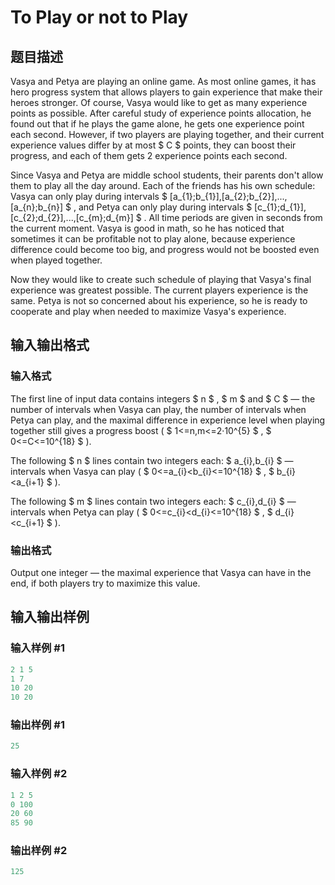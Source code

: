 # To Play or not to Play

## 题目描述

Vasya and Petya are playing an online game. As most online games, it has hero progress system that allows players to gain experience that make their heroes stronger. Of course, Vasya would like to get as many experience points as possible. After careful study of experience points allocation, he found out that if he plays the game alone, he gets one experience point each second. However, if two players are playing together, and their current experience values differ by at most $ C $ points, they can boost their progress, and each of them gets 2 experience points each second.

Since Vasya and Petya are middle school students, their parents don't allow them to play all the day around. Each of the friends has his own schedule: Vasya can only play during intervals $ [a_{1};b_{1}],[a_{2};b_{2}],...,[a_{n};b_{n}] $ , and Petya can only play during intervals $ [c_{1};d_{1}],[c_{2};d_{2}],...,[c_{m};d_{m}] $ . All time periods are given in seconds from the current moment. Vasya is good in math, so he has noticed that sometimes it can be profitable not to play alone, because experience difference could become too big, and progress would not be boosted even when played together.

Now they would like to create such schedule of playing that Vasya's final experience was greatest possible. The current players experience is the same. Petya is not so concerned about his experience, so he is ready to cooperate and play when needed to maximize Vasya's experience.

## 输入输出格式

### 输入格式

The first line of input data contains integers $ n $ , $ m $ and $ C $ — the number of intervals when Vasya can play, the number of intervals when Petya can play, and the maximal difference in experience level when playing together still gives a progress boost ( $ 1<=n,m<=2·10^{5} $ , $ 0<=C<=10^{18} $ ).

The following $ n $ lines contain two integers each: $ a_{i},b_{i} $ — intervals when Vasya can play ( $ 0<=a_{i}&lt;b_{i}<=10^{18} $ , $ b_{i}&lt;a_{i+1} $ ).

The following $ m $ lines contain two integers each: $ c_{i},d_{i} $ — intervals when Petya can play ( $ 0<=c_{i}&lt;d_{i}<=10^{18} $ , $ d_{i}&lt;c_{i+1} $ ).

### 输出格式

Output one integer — the maximal experience that Vasya can have in the end, if both players try to maximize this value.

## 输入输出样例

### 输入样例 #1

```cpp
2 1 5
1 7
10 20
10 20

```
### 输出样例 #1

```cpp
25

```
### 输入样例 #2

```cpp
1 2 5
0 100
20 60
85 90

```
### 输出样例 #2

```cpp
125

```
